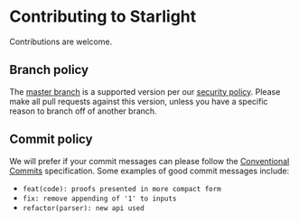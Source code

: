 # Contributing to Starlight

Contributions are welcome.

## Branch policy

The [master branch](https://github.com/EYBlockchain/starlight/tree/master) is a supported version per our [security policy](https://github.com/EYBlockchain/starlight/security/policy). Please make all pull requests against this version, unless you have a specific reason to branch off of another branch.

## Commit policy

We will prefer if your commit messages can please follow the [Conventional Commits](https://www.conventionalcommits.org/) specification. Some examples of good commit messages include:

- `feat(code): proofs presented in more compact form`
- `fix: remove appending of '1' to inputs`
- `refactor(parser): new api used`
